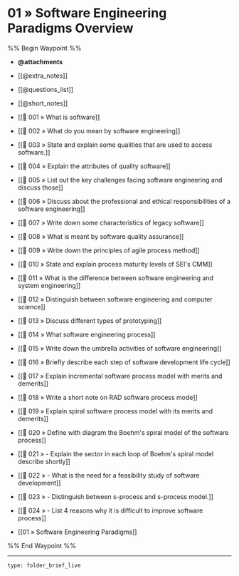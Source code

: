 # 01 » Software Engineering Paradigms Overview

%% Begin Waypoint %%
- **@attachments**

- [[@extra_notes]]
- [[@questions_list]]
- [[@short_notes]]
- [[📘 001 » What is software]]
- [[📘 002 » What do you mean by software engineering]]
- [[📘 003 » State and explain some qualities that are used to access software.]]
- [[📘 004 » Explain the attributes of quality software]]
- [[📘 005 » List out the key challenges facing software engineering and discuss those]]
- [[📘 006 » Discuss about the professional and ethical responsibilities of a software engineering]]
- [[📘 007 » Write down some characteristics of legacy software]]
- [[📘 008 » What is meant by software quality assurance]]
- [[📘 009 » Write down the principles of agile process method]]
- [[📘 010 » State and explain process maturity levels of SEI's CMM]]
- [[📘 011 » What is the difference between software engineering and system engineering]]
- [[📘 012 » Distinguish between software engineering and computer science]]
- [[📘 013 » Discuss different types of prototyping]]
- [[📘 014 » What software engineering process]]
- [[📘 015 » Write down the umbrella activities of software engineering]]
- [[📘 016 » Briefly describe each step of software development life cycle]]
- [[📘 017 » Explain incremental software process model with merits and demerits]]
- [[📘 018 » Write a short note on RAD software process mode]]
- [[📘 019 » Explain spiral software process model with its merits and demerits]]
- [[📘 020 » Define with diagram the Boehm's spiral model of the software process]]
- [[📘 021 » - Explain the sector in each loop of Boehm's spiral model describe shortly]]
- [[📘 022 » - What is the need for a feasibility study of software development]]
- [[📘 023 » - Distinguish between s-process and s-process model.]]
- [[📘 024 » - List 4 reasons why it is difficult to improve software process]]
- [[01 » Software Engineering Paradigms]]

%% End Waypoint %%

---
 
```ccard
type: folder_brief_live
```
 
